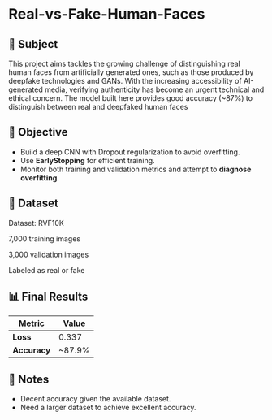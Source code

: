 # Real-vs-Fake-Human-Faces

## 📌 Subject ##
This project aims tackles the growing challenge of distinguishing real human faces from artificially generated ones, such as those produced by deepfake technologies and GANs. With the increasing accessibility of AI-generated media, verifying authenticity has become an urgent technical and ethical concern.
The model built here provides good accuracy (~87%) to distinguish between real and deepfaked human faces

## 📌 Objective ##
- Build a deep CNN with Dropout regularization to avoid overfitting.
- Use **EarlyStopping** for efficient training.
- Monitor both training and validation metrics and attempt to **diagnose overfitting**.

## 📂 Dataset
Dataset: RVF10K

7,000 training images

3,000 validation images

Labeled as real or fake

## 📊 Final Results

| Metric       | Value       |
|--------------|-------------|
| **Loss**     | 0.337       |
| **Accuracy** | ~87.9%      |

## 📎 Notes

- Decent accuracy given the available dataset.
- Need a larger dataset to achieve excellent accuracy.
